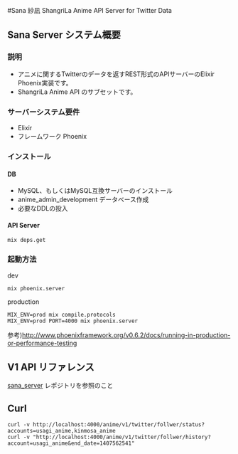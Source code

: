 #Sana 紗凪
ShangriLa Anime API Server for Twitter Data

## Sana Server システム概要

### 説明

* アニメに関するTwitterのデータを返すREST形式のAPIサーバーのElixir Phoenix実装です。
* ShangriLa Anime API のサブセットです。

### サーバーシステム要件

* Elixir
* フレームワーク Phoenix

### インストール

#### DB
* MySQL、もしくはMySQL互換サーバーのインストール
* anime_admin_development データベース作成
* 必要なDDLの投入

#### API Server

```
mix deps.get
```

### 起動方法

dev
```
mix phoenix.server
```

production
```
MIX_ENV=prod mix compile.protocols
MIX_ENV=prod PORT=4000 mix phoenix.server
```

参考)http://www.phoenixframework.org/v0.6.2/docs/running-in-production-or-performance-testing

## V1 API リファレンス

[sana_server](https://github.com/Project-ShangriLa/sana_server) レポジトリを参照のこと

## Curl

```
curl -v http://localhost:4000/anime/v1/twitter/follwer/status?accounts=usagi_anime,kinmosa_anime
curl -v "http://localhost:4000/anime/v1/twitter/follwer/history?account=usagi_anime&end_date=1407562541"
```
